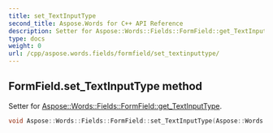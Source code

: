 ```yaml
---
title: set_TextInputType
second_title: Aspose.Words for C++ API Reference
description: Setter for Aspose::Words::Fields::FormField::get_TextInputType. 
type: docs
weight: 0
url: /cpp/aspose.words.fields/formfield/set_textinputtype/
---
```

## FormField.set_TextInputType method


Setter for [Aspose::Words::Fields::FormField::get_TextInputType](./get_textinputtype/).

```cpp
void Aspose::Words::Fields::FormField::set_TextInputType(Aspose::Words::Fields::TextFormFieldType value)
```

